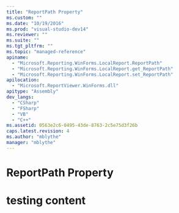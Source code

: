 ```yaml
---
title: "ReportPath Property"
ms.custom: ""
ms.date: "10/19/2016"
ms.prod: "visual-studio-dev14"
ms.reviewer: ""
ms.suite: ""
ms.tgt_pltfrm: ""
ms.topic: "managed-reference"
apiname: 
  - "Microsoft.Reporting.WinForms.LocalReport.ReportPath"
  - "Microsoft.Reporting.WinForms.LocalReport.get_ReportPath"
  - "Microsoft.Reporting.WinForms.LocalReport.set_ReportPath"
apilocation: 
  - "Microsoft.ReportViewer.WinForms.dll"
apitype: "Assembly"
dev_langs: 
  - "CSharp"
  - "FSharp"
  - "VB"
  - "C++"
ms.assetid: 0563e2c6-0495-43de-8763-2c5e75d3f26b
caps.latest.revision: 4
ms.author: "mblythe"
manager: "mblythe"
---
```

# ReportPath Property
# testing content